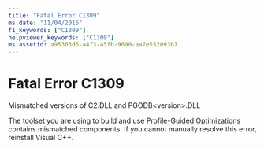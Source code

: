 ```yaml
---
title: "Fatal Error C1309"
ms.date: "11/04/2016"
f1_keywords: ["C1309"]
helpviewer_keywords: ["C1309"]
ms.assetid: a95363d6-a4f3-45fb-9690-aa7e552093b7
---
```

# Fatal Error C1309

Mismatched versions of C2.DLL and PGODB\<version>.DLL

The toolset you are using to build and use [Profile-Guided Optimizations](../../build/profile-guided-optimizations.md) contains mismatched components.  If you cannot manually resolve this error, reinstall Visual C++.

